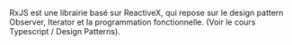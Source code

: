 RxJS est une librairie basé sur ReactiveX, qui repose sur le design pattern Observer, Iterator et la programmation fonctionnelle. (Voir le cours Typescript / Design Patterns).
